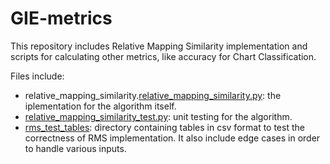 # GIE-metrics

This repository includes Relative Mapping Similarity implementation and scripts for calculating other metrics, like accuracy for Chart Classification.

Files include:

* relative_mapping_similarity.[relative_mapping_similarity.py](./relative_mapping_similarity.py): the iplementation for the algorithm itself.
* [relative_mapping_similarity_test.py](./relative_mapping_similarity_test.py): unit testing for the algorithm.
* [rms_test_tables](./rms_test_tables): directory containing tables in csv format to test the correctness of RMS implementation.
It also include edge cases in order to handle various inputs.
